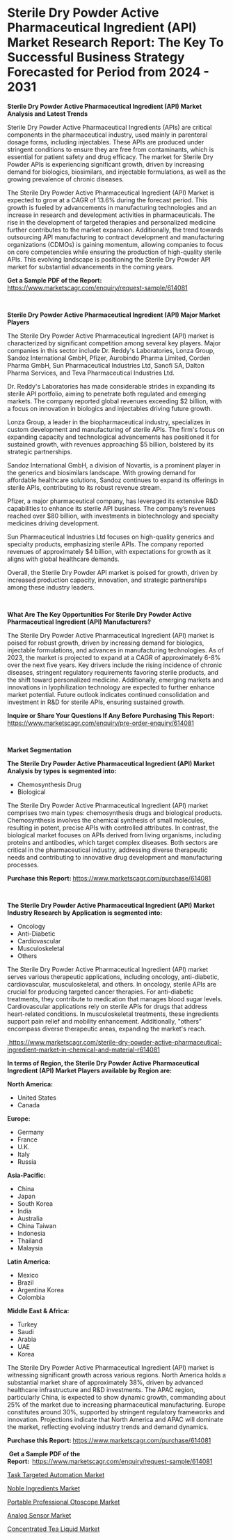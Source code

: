 <p><h1>Sterile Dry Powder Active Pharmaceutical Ingredient (API) Market Research Report: The Key To Successful Business Strategy Forecasted for Period from 2024 - 2031</h1></p><p><strong>Sterile Dry Powder Active Pharmaceutical Ingredient (API) Market Analysis and Latest Trends</strong></p>
<p><p>Sterile Dry Powder Active Pharmaceutical Ingredients (APIs) are critical components in the pharmaceutical industry, used mainly in parenteral dosage forms, including injectables. These APIs are produced under stringent conditions to ensure they are free from contaminants, which is essential for patient safety and drug efficacy. The market for Sterile Dry Powder APIs is experiencing significant growth, driven by increasing demand for biologics, biosimilars, and injectable formulations, as well as the growing prevalence of chronic diseases.</p><p>The Sterile Dry Powder Active Pharmaceutical Ingredient (API) Market is expected to grow at a CAGR of 13.6% during the forecast period. This growth is fueled by advancements in manufacturing technologies and an increase in research and development activities in pharmaceuticals. The rise in the development of targeted therapies and personalized medicine further contributes to the market expansion. Additionally, the trend towards outsourcing API manufacturing to contract development and manufacturing organizations (CDMOs) is gaining momentum, allowing companies to focus on core competencies while ensuring the production of high-quality sterile APIs. This evolving landscape is positioning the Sterile Dry Powder API market for substantial advancements in the coming years.</p></p>
<p><strong>Get a Sample PDF of the Report:&nbsp;</strong> <a href="https://www.marketscagr.com/enquiry/request-sample/614081?utm_campaign=1186&utm_medium=2&utm_source=Github&utm_content=ia&utm_term=30092024&utm_id=sterile-dry-powder-active-pharmaceutical-ingredient-api">https://www.marketscagr.com/enquiry/request-sample/614081</a></p>
<p>&nbsp;</p>
<p><strong>Sterile Dry Powder Active Pharmaceutical Ingredient (API) Major Market Players</strong></p>
<p><p>The Sterile Dry Powder Active Pharmaceutical Ingredient (API) market is characterized by significant competition among several key players. Major companies in this sector include Dr. Reddy's Laboratories, Lonza Group, Sandoz International GmbH, Pfizer, Aurobindo Pharma Limited, Corden Pharma GmbH, Sun Pharmaceutical Industries Ltd, Sanofi SA, Dalton Pharma Services, and Teva Pharmaceutical Industries Ltd.</p><p>Dr. Reddy's Laboratories has made considerable strides in expanding its sterile API portfolio, aiming to penetrate both regulated and emerging markets. The company reported global revenues exceeding $2 billion, with a focus on innovation in biologics and injectables driving future growth.</p><p>Lonza Group, a leader in the biopharmaceutical industry, specializes in custom development and manufacturing of sterile APIs. The firm's focus on expanding capacity and technological advancements has positioned it for sustained growth, with revenues approaching $5 billion, bolstered by its strategic partnerships.</p><p>Sandoz International GmbH, a division of Novartis, is a prominent player in the generics and biosimilars landscape. With growing demand for affordable healthcare solutions, Sandoz continues to expand its offerings in sterile APIs, contributing to its robust revenue stream.</p><p>Pfizer, a major pharmaceutical company, has leveraged its extensive R&D capabilities to enhance its sterile API business. The company’s revenues reached over $80 billion, with investments in biotechnology and specialty medicines driving development.</p><p>Sun Pharmaceutical Industries Ltd focuses on high-quality generics and specialty products, emphasizing sterile APIs. The company reported revenues of approximately $4 billion, with expectations for growth as it aligns with global healthcare demands.</p><p>Overall, the Sterile Dry Powder API market is poised for growth, driven by increased production capacity, innovation, and strategic partnerships among these industry leaders.</p></p>
<p>&nbsp;</p>
<p><strong>What Are The Key Opportunities For Sterile Dry Powder Active Pharmaceutical Ingredient (API) Manufacturers?</strong></p>
<p><p>The Sterile Dry Powder Active Pharmaceutical Ingredient (API) market is poised for robust growth, driven by increasing demand for biologics, injectable formulations, and advances in manufacturing technologies. As of 2023, the market is projected to expand at a CAGR of approximately 6-8% over the next five years. Key drivers include the rising incidence of chronic diseases, stringent regulatory requirements favoring sterile products, and the shift toward personalized medicine. Additionally, emerging markets and innovations in lyophilization technology are expected to further enhance market potential. Future outlook indicates continued consolidation and investment in R&D for sterile APIs, ensuring sustained growth.</p></p>
<p><strong>Inquire or Share Your Questions If Any Before Purchasing This Report:</strong> <a href="https://www.marketscagr.com/enquiry/pre-order-enquiry/614081?utm_campaign=1186&utm_medium=2&utm_source=Github&utm_content=ia&utm_term=30092024&utm_id=sterile-dry-powder-active-pharmaceutical-ingredient-api">https://www.marketscagr.com/enquiry/pre-order-enquiry/614081</a></p>
<p>&nbsp;</p>
<p><strong>Market Segmentation</strong></p>
<p><strong>The Sterile Dry Powder Active Pharmaceutical Ingredient (API) Market Analysis by types is segmented into:</strong></p>
<p><ul><li>Chemosynthesis Drug</li><li>Biological</li></ul></p>
<p><p>The Sterile Dry Powder Active Pharmaceutical Ingredient (API) market comprises two main types: chemosynthesis drugs and biological products. Chemosynthesis involves the chemical synthesis of small molecules, resulting in potent, precise APIs with controlled attributes. In contrast, the biological market focuses on APIs derived from living organisms, including proteins and antibodies, which target complex diseases. Both sectors are critical in the pharmaceutical industry, addressing diverse therapeutic needs and contributing to innovative drug development and manufacturing processes.</p></p>
<p><strong>Purchase this Report:&nbsp;</strong><a href="https://www.marketscagr.com/purchase/614081?utm_campaign=1186&utm_medium=2&utm_source=Github&utm_content=ia&utm_term=30092024&utm_id=sterile-dry-powder-active-pharmaceutical-ingredient-api">https://www.marketscagr.com/purchase/614081</a></p>
<p>&nbsp;</p>
<p><strong>The Sterile Dry Powder Active Pharmaceutical Ingredient (API) Market Industry Research by Application is segmented into:</strong></p>
<p><ul><li>Oncology</li><li>Anti-Diabetic</li><li>Cardiovascular</li><li>Musculoskeletal</li><li>Others</li></ul></p>
<p><p>The Sterile Dry Powder Active Pharmaceutical Ingredient (API) market serves various therapeutic applications, including oncology, anti-diabetic, cardiovascular, musculoskeletal, and others. In oncology, sterile APIs are crucial for producing targeted cancer therapies. For anti-diabetic treatments, they contribute to medication that manages blood sugar levels. Cardiovascular applications rely on sterile APIs for drugs that address heart-related conditions. In musculoskeletal treatments, these ingredients support pain relief and mobility enhancement. Additionally, "others" encompass diverse therapeutic areas, expanding the market's reach.</p></p>
<p><a href="https://www.marketscagr.com/sterile-dry-powder-active-pharmaceutical-ingredient-market-in-chemical-and-material-r614081?utm_campaign=1186&utm_medium=2&utm_source=Github&utm_content=ia&utm_term=30092024&utm_id=sterile-dry-powder-active-pharmaceutical-ingredient-api">&nbsp;https://www.marketscagr.com/sterile-dry-powder-active-pharmaceutical-ingredient-market-in-chemical-and-material-r614081</a></p>
<p><strong>In terms of Region, the Sterile Dry Powder Active Pharmaceutical Ingredient (API) Market Players available by Region are:</strong></p>
<p>
    <p> <strong> North America: </strong>
        <ul>
            <li>United States</li>
            <li>Canada</li>
        </ul>
        </p> 
    <p> <strong> Europe: </strong>
        <ul>
            <li>Germany</li>
            <li>France</li>
            <li>U.K.</li>
            <li>Italy</li>
            <li>Russia</li>
        </ul>
        </p> 
    <p> <strong> Asia-Pacific: </strong>
        <ul>
            <li>China</li>
            <li>Japan</li>
            <li>South Korea</li>
            <li>India</li>
            <li>Australia</li>
            <li>China Taiwan</li>
            <li>Indonesia</li>
            <li>Thailand</li>
            <li>Malaysia</li>
        </ul>
        </p> 
    <p> <strong> Latin America: </strong>
        <ul>
            <li>Mexico</li>
            <li>Brazil</li>
            <li>Argentina Korea</li>
            <li>Colombia</li>
        </ul>
        </p> 
    <p> <strong> Middle East & Africa: </strong>
        <ul>
            <li>Turkey</li>
            <li>Saudi</li>
            <li>Arabia</li>
            <li>UAE</li>
            <li>Korea</li>
        </ul>
    </p>
    </p>
<p><p>The Sterile Dry Powder Active Pharmaceutical Ingredient (API) market is witnessing significant growth across various regions. North America holds a substantial market share of approximately 38%, driven by advanced healthcare infrastructure and R&D investments. The APAC region, particularly China, is expected to show dynamic growth, commanding about 25% of the market due to increasing pharmaceutical manufacturing. Europe constitutes around 30%, supported by stringent regulatory frameworks and innovation. Projections indicate that North America and APAC will dominate the market, reflecting evolving industry trends and demand dynamics.</p></p>
<p><strong>Purchase this Report: </strong><a href="https://www.marketscagr.com/purchase/614081?utm_campaign=1186&utm_medium=2&utm_source=Github&utm_content=ia&utm_term=30092024&utm_id=sterile-dry-powder-active-pharmaceutical-ingredient-api">https://www.marketscagr.com/purchase/614081</a></p>
<p>&nbsp;<strong>Get a Sample PDF of the Report:&nbsp;&nbsp;</strong><a href="https://www.marketscagr.com/enquiry/request-sample/614081?utm_campaign=1186&utm_medium=2&utm_source=Github&utm_content=ia&utm_term=30092024&utm_id=sterile-dry-powder-active-pharmaceutical-ingredient-api">https://www.marketscagr.com/enquiry/request-sample/614081</a></p>
<p><strong></strong></p>
<p><p><a href="https://www.linkedin.com/pulse/task-targeted-automation-market-industry-landscape-growth-evfge?utm_campaign=1186&utm_medium=2&utm_source=Github&utm_content=ia&utm_term=30092024&utm_id=sterile-dry-powder-active-pharmaceutical-ingredient-api">Task Targeted Automation Market</a></p><p><a href="https://www.linkedin.com/pulse/exploring-noble-ingredients-market-dynamics-global-trends-g51nf?utm_campaign=1186&utm_medium=2&utm_source=Github&utm_content=ia&utm_term=30092024&utm_id=sterile-dry-powder-active-pharmaceutical-ingredient-api">Noble Ingredients Market</a></p><p><a href="https://issuu.com/reportprime-2/docs/portable-professional-otoscope-mark_77ca2a22d3b501?utm_campaign=1186&utm_medium=2&utm_source=Github&utm_content=ia&utm_term=30092024&utm_id=sterile-dry-powder-active-pharmaceutical-ingredient-api">Portable Professional Otoscope Market</a></p><p><a href="https://issuu.com/reportprime-2/docs/analog-sensor-market-size-2030.pptx_ca1eae97f27f26?utm_campaign=1186&utm_medium=2&utm_source=Github&utm_content=ia&utm_term=30092024&utm_id=sterile-dry-powder-active-pharmaceutical-ingredient-api">Analog Sensor Market</a></p><p><a href="https://www.linkedin.com/pulse/deep-dive-concentrated-tea-liquid-market-itstrends-segmentation-vhbaf?utm_campaign=1186&utm_medium=2&utm_source=Github&utm_content=ia&utm_term=30092024&utm_id=sterile-dry-powder-active-pharmaceutical-ingredient-api">Concentrated Tea Liquid Market</a></p></p>